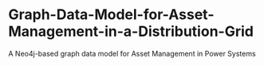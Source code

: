 # Graph-Data-Model-for-Asset-Management-in-a-Distribution-Grid
A Neo4j-based graph data model for Asset Management in Power Systems

